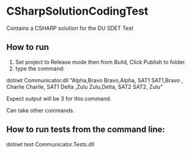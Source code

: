 # CSharpSolutionCodingTest
Contains a CSHARP solution for the DU SDET Test

## How to run
1. Set project to Release mode then from Build, Click Publish to folder.
2. type the command:

dotnet Communicator.dll "Alpha,Bravo
Bravo,Alpha, SAT1
SAT1,Bravo , Charlie
Charlie, SAT1
Delta  ,Zulu
 Zulu,Delta, SAT2
SAT2,  Zulu" 

Expect output will be 3 for this command.

Can take other commands.

## How to run tests from the command line:

dotnet test Communicator.Tests.dll

